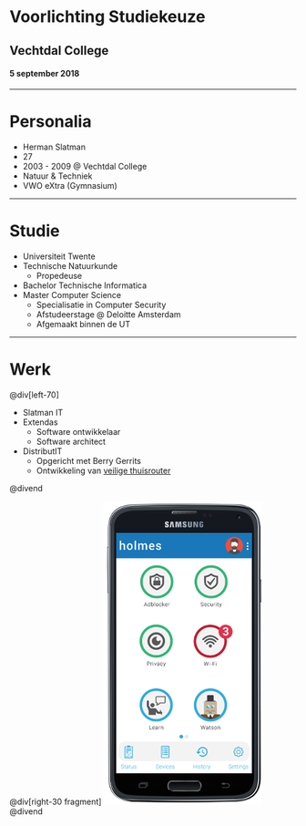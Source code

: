 # Voorlichting Studiekeuze

## Vechtdal College

#### 5 september 2018

---

# Personalia

<ul>
    <li class="fragment">
        Herman Slatman
    </li>
    <li class="fragment">
        27
    </li>
    <li class="fragment">
        2003 - 2009 @ Vechtdal College
    </li>
    <li class="fragment">
        Natuur & Techniek
    </li>
    <li class="fragment">
        VWO eXtra (Gymnasium)
    </li>
</ul>

---

# Studie

<ul>
    <li class="fragment">
        Universiteit Twente
    </li>
    <li class="fragment">
        Technische Natuurkunde
        <ul class="fragment">
            <li>
                Propedeuse
            </li>
        </ul>
    </li>
    <li class="fragment">
        Bachelor Technische Informatica 
    </li>
    <li class="fragment">
        Master Computer Science
        <ul>
            <li class="fragment">
                Specialisatie in Computer Security
            </li>
            <li class="fragment">
                Afstudeerstage @ Deloitte Amsterdam
            </li>
            <li class="fragment">
                Afgemaakt binnen de UT
            </li>
        </ul>
    </li>
</ul>

---

# Werk

 
@div[left-70]
<ul>
    <li class="fragment">
        Slatman IT
    </li>
    <li class="fragment">
        Extendas
        <ul>
            <li class="fragment">
                Software ontwikkelaar
            </li>
            <li class="fragment">
                Software architect
            </li>
        </ul>
    </li>
    <li class="fragment">
        DistributIT
        <ul>
            <li class="fragment">
                Opgericht met Berry Gerrits
            </li>
            <li class="fragment">
                Ontwikkeling van <a href="https://holmes.distributit.nl/" target="_blank">veilige thuisrouter</a>
            </li>
        </ul>
    </li>
</ul>

@divend

@div[right-30 fragment] 
![Holmes](assets/img/holmes3.png)
@divend
